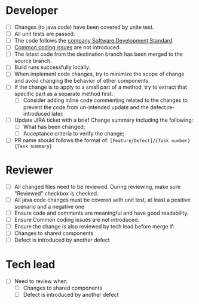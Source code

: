 # Developer
- [ ] Changes (to java code) have been covered by unite test.
- [ ] All unit tests are passed.
- [ ] The code follows the [company Software Development Standard](https://confluence.kingland.com/display/KPALP/Software+Development+Standard).
- [ ] [Common coding issues](https://confluence.kingland.com/display/~biyan@ksd.kingland.cc/Common+Java+Code+Issues) are not introduced.
- [ ] The latest code from the destination branch has been merged to the source branch.
- [ ] Build runs successfully locally.
- [ ] When implement code changes, try to minimize the scope of change and avoid changing the behavior of other components. 
- [ ] If the change is to apply to a small part of a method, try to extract that specific part as a separate method first. 
  - [ ] Consider adding inline code commenting related to the changes to prevent the code from un-intended update and the defect re-introduced later.
- [ ] Update JIRA ticket with a brief Change summary including the following:
  - [ ] What has been changed;
  - [ ] Acceptance criteria to verify the change;
- [ ] PR name should follows the format of: `[Feature/Defect]/{Task number} {Task summary} `

# Reviewer
- [ ] All changed files need to be reviewed. During reviewing, make sure "Reviewed" checkbox is checked. 
- [ ] All java code changes must be covered with unit test, at least a positive scenario and a negative one
- [ ] Ensure code and comments are meaningful and have good readability.
- [ ] Ensure Common coding issues are not introduced.
- [ ] Ensure the change is also reviewed by tech lead before merge if:
- [ ] Changes to shared components
- [ ] Defect is introduced by another defect
# Tech lead
- [ ] Need to review when
  - [ ] Changes to shared components
  - [ ] Defect is introduced by another defect
